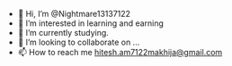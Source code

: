 - 👋 Hi, I’m @Nightmare13137122
- 👀 I’m interested in learning and earning
- 🌱 I’m currently studying.
- 💞️ I’m looking to collaborate on ...
- 📫 How to reach me hitesh.am7122makhija@gmail.com

<!---
Nightmare13137122/Nightmare13137122 is a ✨ special ✨ repository because its `README.md` (this file) appears on your GitHub profile.
You can click the Preview link to take a look at your changes.
--->
